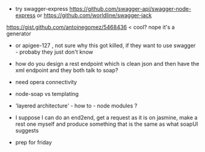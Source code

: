 - try swagger-express https://github.com/swagger-api/swagger-node-express or https://github.com/worldline/swagger-jack

https://gist.github.com/antoinegomez/5468436 < cool? nope it's a generator

- or apigee-127 , not sure why this got killed, if they want to use swagger - probaby they just don't know

- how do you design a rest endpoint which is clean json and then have the xml endpoint and they both talk to soap?

- need opera connectivity

- node-soap vs templating 

- 'layered architecture' - how to - node modules ? 

- I suppose I can do an end2end, get a request as it is on jasmine, make a rest one myself and produce something that is the same as what soapUI suggests

- prep for friday

